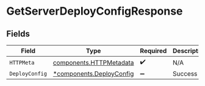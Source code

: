 # GetServerDeployConfigResponse


## Fields

| Field                                                               | Type                                                                | Required                                                            | Description                                                         |
| ------------------------------------------------------------------- | ------------------------------------------------------------------- | ------------------------------------------------------------------- | ------------------------------------------------------------------- |
| `HTTPMeta`                                                          | [components.HTTPMetadata](../../models/components/httpmetadata.md)  | :heavy_check_mark:                                                  | N/A                                                                 |
| `DeployConfig`                                                      | [*components.DeployConfig](../../models/components/deployconfig.md) | :heavy_minus_sign:                                                  | Success                                                             |